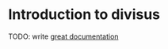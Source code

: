 # Introduction to divisus

TODO: write [great documentation](http://jacobian.org/writing/great-documentation/what-to-write/)
